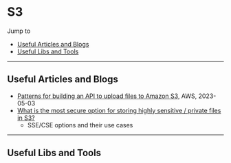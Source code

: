 # S3

Jump to
- [Useful Articles and Blogs](#useful-articles-and-blogs)
- [Useful Libs and Tools](#useful-libs-and-tools)

---
## Useful Articles and Blogs

- [Patterns for building an API to upload files to Amazon S3](https://aws.amazon.com/blogs/compute/patterns-for-building-an-api-to-upload-files-to-amazon-s3/), AWS, 2023-05-03
- [What is the most secure option for storing highly sensitive / private files in S3?](https://stackoverflow.com/questions/70238041/what-is-the-most-secure-option-for-storing-highly-sensitive-private-files-in-s)
    - SSE/CSE options and their use cases

---
## Useful Libs and Tools
